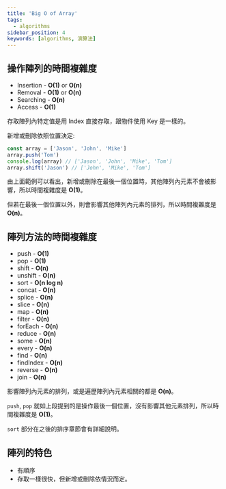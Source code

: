 ```yaml
---
title: 'Big O of Array'
tags:
  - algorithms
sidebar_position: 4
keywords: [algorithms, 演算法]
---
```


## 操作陣列的時間複雜度
- Insertion - **O(1)** or **O(n)**
- Removal - **O(1)** or **O(n)**
- Searching - **O(n)**
- Access - **O(1)**

存取陣列內特定值是用 Index 直接存取，跟物件使用 Key 是一樣的。

新增或刪除依照位置決定:
```js
const array = ['Jason', 'John', 'Mike']
array.push('Tom')
console.log(array) // ['Jason', 'John', 'Mike', 'Tom']
array.shift('Jason') // ['John', 'Mike', 'Tom']
```
由上面範例可以看出，新增或刪除在最後一個位置時，其他陣列內元素不會被影響，所以時間複雜度是 **O(1)**。

但若在最後一個位置以外，則會影響其他陣列內元素的排列，所以時間複雜度是 **O(n)**。

## 陣列方法的時間複雜度
- push - **O(1)**
- pop - **O(1)**
- shift - **O(n)**
- unshift - **O(n)**
- sort - **O(n log n)**
- concat - **O(n)**
- splice - **O(n)**
- slice - **O(n)**
- map - **O(n)**
- filter - **O(n)**
- forEach - **O(n)**
- reduce - **O(n)**
- some - **O(n)**
- every - **O(n)**
- find - **O(n)**
- findIndex - **O(n)**
- reverse - **O(n)**
- join - **O(n)**

影響陣列內元素的排列，或是遍歷陣列內元素相關的都是 **O(n)**。

`push`, `pop` 就如上段提到的是操作最後一個位置，沒有影響其他元素排列，所以時間複雜度是 **O(1)**。

`sort` 部分在之後的排序章節會有詳細說明。

## 陣列的特色
- 有順序
- 存取一樣很快，但新增或刪除依情況而定。
